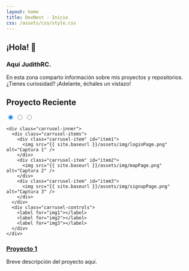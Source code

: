 ```yaml
---
layout: home
title: DevNest - Inicio
css: /assets/css/style.css
---
```




## ¡Hola! 👋 
### Aquí JudithRC. 
En esta zona comparto información sobre mis proyectos y repositorios. ¿Tienes curiosidad? ¡Adelante, échales un vistazo!

<section id="proyecto-reciente">
  <h2>Proyecto Reciente</h2>
  <div class="carrusel">
    <!-- Inputs fuera de carrusel-inner -->
    <input type="radio" name="carrusel" id="img1" checked>
    <input type="radio" name="carrusel" id="img2">
    <input type="radio" name="carrusel" id="img3">

    <div class="carrusel-inner">
      <div class="carrusel-items">
        <div class="carrusel-item" id="item1">
          <img src="{{ site.baseurl }}/assets/img/loginPage.png" alt="Captura 1" />
        </div>
        <div class="carrusel-item" id="item2">
          <img src="{{ site.baseurl }}/assets/img/mapPage.png" alt="Captura 2" />
        </div>
        <div class="carrusel-item" id="item3">
          <img src="{{ site.baseurl }}/assets/img/signupPage.png" alt="Captura 3" />
        </div>
      </div>
      <div class="carrusel-controls">
        <label for="img1"></label>
        <label for="img2"></label>
        <label for="img3"></label>
      </div>
    </div>
  </div>
  <h3><a href="{{ site.baseurl }}/2025/06/03/proyecto1.html">Proyecto 1</a></h3>
  <p>Breve descripción del proyecto aquí.</p>
</section>